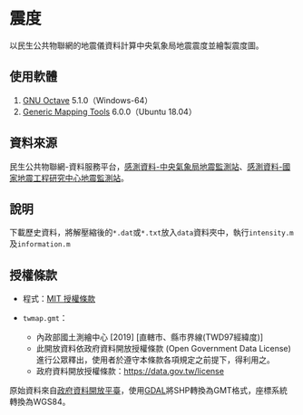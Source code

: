 # 震度
以民生公共物聯網的地震儀資料計算中央氣象局地震震度並繪製震度圖。

## 使用軟體
1. [GNU Octave](https://www.gnu.org/software/octave/) 5.1.0（Windows-64）
2. [Generic Mapping Tools](https://www.generic-mapping-tools.org/) 6.0.0（Ubuntu 18.04）

## 資料來源
民生公共物聯網-資料服務平台，[感測資料-中央氣象局地震監測站](https://ci.taiwan.gov.tw/dsp/environmental_eq_cwb.aspx)、[感測資料-國家地震工程研究中心地震監測站](https://ci.taiwan.gov.tw/dsp/environmental_eq_ncree.aspx)。

## 說明
下載歷史資料，將解壓縮後的`*.dat`或`*.txt`放入`data`資料夾中，執行`intensity.m`及`information.m`

## 授權條款
* 程式：[MIT 授權條款](https://github.com/chemars/Seismic-Intensity/blob/master/LICENSE)

* `twmap.gmt`：
  * 內政部國土測繪中心 [2019] [直轄市、縣市界線(TWD97經緯度)]
  * 此開放資料依政府資料開放授權條款 (Open Government Data License) 進行公眾釋出，使用者於遵守本條款各項規定之前提下，得利用之。
  * 政府資料開放授權條款：https://data.gov.tw/license

原始資料來自[政府資料開放平臺](https://data.gov.tw/dataset/7442)，使用[GDAL](https://gdal.org/)將SHP轉換為GMT格式，座標系統轉換為WGS84。

